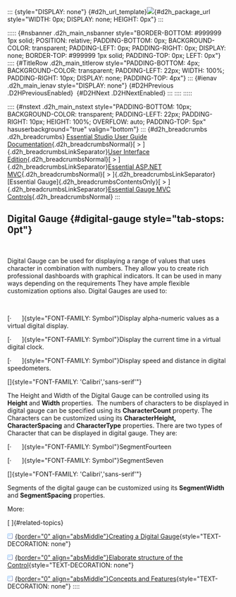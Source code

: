 ::: {style="DISPLAY: none"}
[](ms-xhelp:///?Id=d2h_url_template){#d2h_url_template}![](!package_url!){#d2h_package_url style="WIDTH: 0px; DISPLAY: none; HEIGHT: 0px"}
:::

::::: {#nsbanner .d2h_main_nsbanner style="BORDER-BOTTOM: #999999 1px solid; POSITION: relative; PADDING-BOTTOM: 0px; BACKGROUND-COLOR: transparent; PADDING-LEFT: 0px; PADDING-RIGHT: 0px; DISPLAY: none; BORDER-TOP: #999999 1px solid; PADDING-TOP: 0px; LEFT: 0px"}
:::: {#TitleRow .d2h_main_titlerow style="PADDING-BOTTOM: 4px; BACKGROUND-COLOR: transparent; PADDING-LEFT: 22px; WIDTH: 100%; PADDING-RIGHT: 10px; DISPLAY: none; PADDING-TOP: 4px"}
::: {#ienav .d2h_main_ienav style="DISPLAY: none"}
[](ms-xhelp:///?Id=a6d4db14-6d2f-4972-8d4c-5f91c73b3fba){#D2HPrevious .D2HPreviousEnabled}  [](ms-xhelp:///?Id=4b9d88da-726a-4545-9d88-bdda72141c51){#D2HNext .D2HNextEnabled}
:::
::::
:::::

:::: {#nstext .d2h_main_nstext style="PADDING-BOTTOM: 10px; BACKGROUND-COLOR: transparent; PADDING-LEFT: 22px; PADDING-RIGHT: 10px; HEIGHT: 100%; OVERFLOW: auto; PADDING-TOP: 5px" hasuserbackground="true" valign="bottom"}
::: {#d2h_breadcrumbs .d2h_breadcrumbs}
[Essential Studio User Guide Documentation](ms-xhelp:///?Id=12457748-09e3-4d74-a240-8e049cedf030){.d2h_breadcrumbsNormal}[ \> ]{.d2h_breadcrumbsLinkSeparator}[User Interface Edition](ms-xhelp:///?Id=c29296b7-531c-413b-a0ec-488ca1f7f669){.d2h_breadcrumbsNormal}[ \> ]{.d2h_breadcrumbsLinkSeparator}[Essential ASP.NET MVC](ms-xhelp:///?Id=4b14e7d1-65c4-4f67-b1aa-2c37709905a5){.d2h_breadcrumbsNormal}[ \> ]{.d2h_breadcrumbsLinkSeparator}[Essential Gauge]{.d2h_breadcrumbsContentsOnly}[ \> ]{.d2h_breadcrumbsLinkSeparator}[Essential Gauge MVC Controls](ms-xhelp:///?Id=40e49273-50bb-4d67-8631-7592d9b36828){.d2h_breadcrumbsNormal}
:::

## Digital Gauge {#digital-gauge style="tab-stops: 0pt"}

 

Digital Gauge can be used for displaying a range of values that uses character in combination with numbers. They allow you to create rich professional dashboards with graphical indicators. It can be used in many ways depending on the requirements They have ample flexible customization options also. Digital Gauges are used to:

 

[·      ]{style="FONT-FAMILY: Symbol"}Display alpha-numeric values as a virtual digital display.

[·      ]{style="FONT-FAMILY: Symbol"}Display the current time in a virtual digital clock.

[·      ]{style="FONT-FAMILY: Symbol"}Display speed and distance in digital speedometers.

[]{style="FONT-FAMILY: 'Calibri','sans-serif'"} 

The Height and Width of the Digital Gauge can be controlled using its **Height** and **Width** properties.  The numbers of characters to be displayed in digital gauge can be specified using its **CharacterCount** property. The Characters can be customized using its **CharacterHeight, CharacterSpacing** and **CharacterType** properties. There are two types of Character that can be displayed in digital gauge. They are:

[·      ]{style="FONT-FAMILY: Symbol"}SegmentFourteen

[·      ]{style="FONT-FAMILY: Symbol"}SegmentSeven

[]{style="FONT-FAMILY: 'Calibri','sans-serif'"} 

Segments of the digital gauge can be customized using its **SegmentWidth** and **SegmentSpacing** properties.

More:

[ ]{#related-topics}

[![](button.gif){border="0" align="absMiddle"}Creating a Digital Gauge](ms-xhelp:///?Id=4b9d88da-726a-4545-9d88-bdda72141c51){style="TEXT-DECORATION: none"}

[![](button.gif){border="0" align="absMiddle"}Elaborate structure of the Control](ms-xhelp:///?Id=80d75306-f5e1-4da0-a604-3147f928d949){style="TEXT-DECORATION: none"}

[![](button.gif){border="0" align="absMiddle"}Concepts and Features](ms-xhelp:///?Id=8199043a-75ab-44ba-a933-9b9d29aacce5){style="TEXT-DECORATION: none"}
::::
